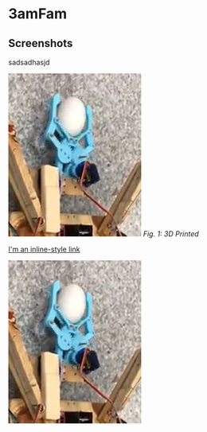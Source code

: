 # 3amFam
## Screenshots
sadsadhasjd


![3D Printed](assets/3d_printed.jpg "3D Printed")
*Fig. 1: 3D Printed*

[I'm an inline-style link](https://www.google.com)

[![Video](assets/3d_printed.jpg "3D Printed")](assets/kicking.mp4)
